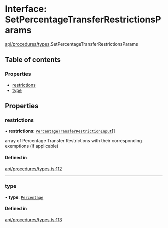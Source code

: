# Interface: SetPercentageTransferRestrictionsParams

[api/procedures/types](../wiki/api.procedures.types).SetPercentageTransferRestrictionsParams

## Table of contents

### Properties

- [restrictions](../wiki/api.procedures.types.SetPercentageTransferRestrictionsParams#restrictions)
- [type](../wiki/api.procedures.types.SetPercentageTransferRestrictionsParams#type)

## Properties

### restrictions

• **restrictions**: [`PercentageTransferRestrictionInput`](../wiki/api.procedures.types.PercentageTransferRestrictionInput)[]

array of Percentage Transfer Restrictions with their corresponding exemptions (if applicable)

#### Defined in

[api/procedures/types.ts:112](https://github.com/PolymathNetwork/polymesh-sdk/blob/c6fe1be3/src/api/procedures/types.ts#L112)

___

### type

• **type**: [`Percentage`](../wiki/api.procedures.types.TransferRestrictionType#percentage)

#### Defined in

[api/procedures/types.ts:113](https://github.com/PolymathNetwork/polymesh-sdk/blob/c6fe1be3/src/api/procedures/types.ts#L113)
